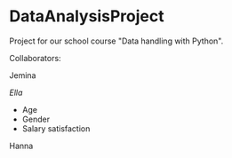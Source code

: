 # DataAnalysisProject
Project for our school course "Data handling with Python".

Collaborators:

Jemina

*Ella*
- Age 
- Gender
- Salary satisfaction

Hanna
